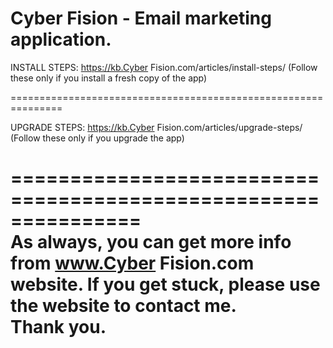 Cyber Fision - Email marketing application.
========
    
INSTALL STEPS: https://kb.Cyber Fision.com/articles/install-steps/
(Follow these only if you install a fresh copy of the app)  

    
===============================================================  
    
UPGRADE STEPS: https://kb.Cyber Fision.com/articles/upgrade-steps/
(Follow these only if you upgrade the app)  


===============================================================  
As always, you can get more info from www.Cyber Fision.com website.
If you get stuck, please use the website to contact me.  
Thank you.  
===============================================================    